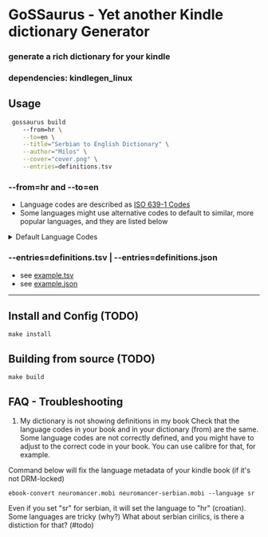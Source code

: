 # GoSSaurus - Yet another Kindle dictionary Generator

### generate a rich dictionary for your kindle

### dependencies: kindlegen_linux

## Usage
```bash
 gossaurus build 
    --from=hr \
    --to=en \
    --title="Serbian to English Dictionary" \
    --author="Milos" \
    --cover="cover.png" \
    --entries=definitions.tsv
```
### --from=hr and --to=en
* Language codes are described as [ISO 639-1 Codes](https://en.wikipedia.org/wiki/List_of_ISO_639_language_codes)
* Some languages might use alternative codes to default to similar, more popular languages, and they are listed below
<details>
  <summary>Default Language Codes</summary>
| Language | Code |
|:-------- | :---: |
| Serbo-Croation | hr |
</details>

### --entries=definitions.tsv | --entries=definitions.json
* see [example.tsv](docs/example.tsv)
* see [example.json](docs/example.json)

---

## Install and Config (TODO)
```aiignore
make install
```

## Building from source (TODO)
```aiignore
make build
```

## FAQ - Troubleshooting
1. My dictionary is not showing definitions in my book
   Check that the language codes in your book and in your dictionary (from) are the same.
   Some language codes are not correctly defined, and you might have to adjust to the correct code in your book.
   You can use calibre for that, for example.

Command below will fix the language metadata of your kindle book (if it's not DRM-locked)
```
ebook-convert neuromancer.mobi neuromancer-serbian.mobi --language sr
```

Even if you set "sr" for serbian, it will set the language to "hr" (croatian).
Some languages are tricky (why?)
What about serbian cirilics, is there a distiction for that? (#todo)


